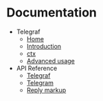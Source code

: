 Documentation
=============

* Telegraf
  * [Home](index.md)
  * [Introduction](introduction.md)
  * [ctx](context.md)
  * [Advanced usage](advanced.md)
* API Reference
  * [Telegraf](telegraf.md)
  * [Telegram](telegram.md)
  * [Reply markup](extra.md)

